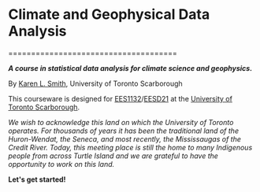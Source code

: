 # Climate and Geophysical Data Analysis
=====================================

***A course in statistical data analysis for climate science and geophysics.***

By [Karen L. Smith][karen], University of Toronto Scarborough

This courseware is designed for [EES1132][ees1132]/[EESD21][eesd21] at the [University of Toronto Scarborough][utsc].

*We wish to acknowledge this land on which the University of Toronto operates. For thousands of years it has been the traditional land of the Huron-Wendat, the Seneca, and most recently, the Mississaugas of the Credit River. Today, this meeting place is still the home to many Indigenous people from across Turtle Island and we are grateful to have the opportunity to work on this land.*

**Let's get started!**

[karen]: https://kls2177.github.io/
[ees1132]: https://www.utsc.utoronto.ca/physsci/ees1132h-climate-data-analysis
[eesd21]:https://utsc.calendar.utoronto.ca/course/eesd21h3
[utsc]: https://www.utsc.utoronto.ca/home/
